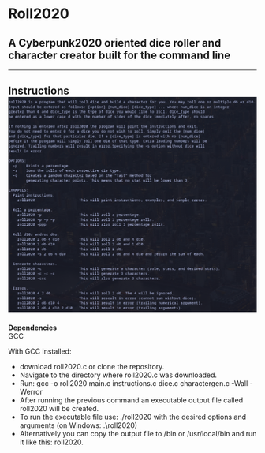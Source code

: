 # Roll2020
## A Cyberpunk2020 oriented dice roller and character creator built for the command line
---
**Instructions**
![Instructions](usage/instructions.png "Instructions")
---
**Dependencies**  
GCC  

With GCC installed:
- download roll2020.c or clone the repository. 
- Navigate to the directory where roll2020.c was downloaded.
- Run: gcc -o roll2020 main.c instructions.c dice.c charactergen.c -Wall -Werror
- After running the previous command an executable output file called roll2020 will be created.
- To run the executable file use: ./roll2020 with the desired options and arguments (on Windows: .\roll2020)
- Alternatively you can copy the output file to /bin or /usr/local/bin and run it like this: roll2020.

